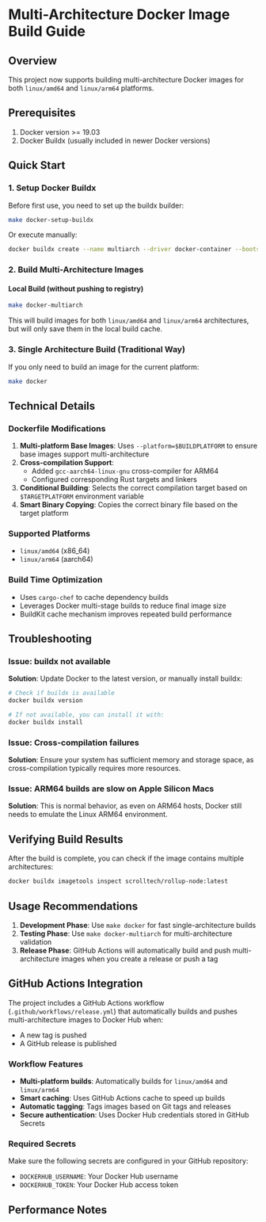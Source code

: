 # Multi-Architecture Docker Image Build Guide

## Overview

This project now supports building multi-architecture Docker images for both `linux/amd64` and `linux/arm64` platforms.

## Prerequisites

1. Docker version >= 19.03
2. Docker Buildx (usually included in newer Docker versions)

## Quick Start

### 1. Setup Docker Buildx

Before first use, you need to set up the buildx builder:

```bash
make docker-setup-buildx
```

Or execute manually:

```bash
docker buildx create --name multiarch --driver docker-container --bootstrap --use
```

### 2. Build Multi-Architecture Images

#### Local Build (without pushing to registry)

```bash
make docker-multiarch
```

This will build images for both `linux/amd64` and `linux/arm64` architectures, but will only save them in the local build cache.


### 3. Single Architecture Build (Traditional Way)

If you only need to build an image for the current platform:

```bash
make docker
```

## Technical Details

### Dockerfile Modifications

1. **Multi-platform Base Images**: Uses `--platform=$BUILDPLATFORM` to ensure base images support multi-architecture
2. **Cross-compilation Support**: 
   - Added `gcc-aarch64-linux-gnu` cross-compiler for ARM64
   - Configured corresponding Rust targets and linkers
3. **Conditional Building**: Selects the correct compilation target based on `$TARGETPLATFORM` environment variable
4. **Smart Binary Copying**: Copies the correct binary file based on the target platform

### Supported Platforms

- `linux/amd64` (x86_64)
- `linux/arm64` (aarch64)

### Build Time Optimization

- Uses `cargo-chef` to cache dependency builds
- Leverages Docker multi-stage builds to reduce final image size
- BuildKit cache mechanism improves repeated build performance

## Troubleshooting

### Issue: buildx not available

**Solution**: Update Docker to the latest version, or manually install buildx:

```bash
# Check if buildx is available
docker buildx version

# If not available, you can install it with:
docker buildx install
```

### Issue: Cross-compilation failures

**Solution**: Ensure your system has sufficient memory and storage space, as cross-compilation typically requires more resources.

### Issue: ARM64 builds are slow on Apple Silicon Macs

**Solution**: This is normal behavior, as even on ARM64 hosts, Docker still needs to emulate the Linux ARM64 environment.

## Verifying Build Results

After the build is complete, you can check if the image contains multiple architectures:

```bash
docker buildx imagetools inspect scrolltech/rollup-node:latest
```

## Usage Recommendations

1. **Development Phase**: Use `make docker` for fast single-architecture builds
2. **Testing Phase**: Use `make docker-multiarch` for multi-architecture validation
3. **Release Phase**: GitHub Actions will automatically build and push multi-architecture images when you create a release or push a tag

## GitHub Actions Integration

The project includes a GitHub Actions workflow (`.github/workflows/release.yml`) that automatically builds and pushes multi-architecture images to Docker Hub when:

- A new tag is pushed
- A GitHub release is published

### Workflow Features

- **Multi-platform builds**: Automatically builds for `linux/amd64` and `linux/arm64`
- **Smart caching**: Uses GitHub Actions cache to speed up builds
- **Automatic tagging**: Tags images based on Git tags and releases
- **Secure authentication**: Uses Docker Hub credentials stored in GitHub Secrets

### Required Secrets

Make sure the following secrets are configured in your GitHub repository:

- `DOCKERHUB_USERNAME`: Your Docker Hub username
- `DOCKERHUB_TOKEN`: Your Docker Hub access token

## Performance Notes
